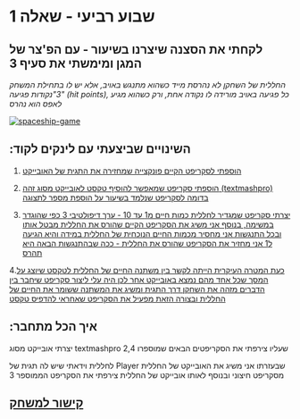 # שבוע רביעי - שאלה 1
###
## לקחתי את הסצנה שיצרנו בשיעור - עם הפ'צר של המגן ומימשתי את סעיף 3
*החללית של השחקן לא נהרסת מייד כשהוא מתנגש באויב, אלא יש לו בתחילת המשחק 3"נקודות פגיעה" (hit points), כל פגיעה באויב מורידה לו נקודה אחת, ורק כשהוא מגיע לאפס הוא נהרס*


<a href="https://ibb.co/W2w6dz1"><img src="https://i.ibb.co/715XTpF/spaceship-game.png" alt="spaceship-game" border="0"></a>


###
## :השינויים שביצעתי עם לינקים לקוד    
1. [הוספתי לסקריפט הקיים פונקצייה שמחזירה את התגית של האובייקט](https://github.com/Lba-universe/SpaceShips-A3-Changes/blob/main/Assets/Scripts/3-collisions/DestroyOnTrigger2D.cs)

2. [ הוספתי סקריפט שמאפשר להוסיף טקסט לאובייקט מסוג זהה (textmashpro) בדומה לסקריפט שנלמד בשיעור על הוספת מספר לתצוגה](https://github.com/Lba-universe/SpaceShips-A3-Changes/blob/main/Assets/Scripts/3-text/TextField.cs)

3. [יצרתי סקריפט שמגדיר לחללית כמות חיים מ1 עד 10 - ערך דיפולטיבי 3 כפי שהוגדר במשימה, בנוסף אני משיג את הסקריפט הקיים שהורס את החללית מבטל אותו ובכל התנגשות אני מחסיר מכמות החיים הנוכחית של החללית במידה והיא הגיעה ל1 אני מחזיר את הסקריפט שהורס את החללית - ככה שבהתנגשות הבאה היא תהרס  ](https://github.com/Lba-universe/SpaceShips-A3-Changes/blob/main/Assets/Scripts/3-collisions/healthDecreaseOnTrigger.cs)

4.[כעת המטרה העיקרית הייתה לקשר בין משתנה החיים של החללית לטקסט שיוצג על המסך שכל אחד מהם נמצא באובייקט אחר לכן היה עלי ליצור סקריפט שיחבר בין הדברים מזהה את השחקן דרך התגית ומשיג את המשתנה ששומר את החיים של החללית ובצורה הזאת מפעיל את הסקריפט שאחראי להדפיס טקסט](https://github.com/Lba-universe/SpaceShips-A3-Changes/blob/main/Assets/Scripts/3-Adapders/PrintHealthPoints.cs) 
 
###
## :איך הכל מתחבר
יצרתי אובייקט מסוג textmashpro
שעליו צירפתי את הסקריפטים הבאים שמוספרו
2,4

לחללית וידאתי שיש לה תגית של Player 
שבעזרתו אני משיג את האובייקט של החללית מסקריפט חיצוני
ובנוסף לאותו אובייקט של החללית צירפתי את הסקריפט הממוספר
3
###
## [קישור למשחק](https://lba-universe.itch.io/spaceship-game)
